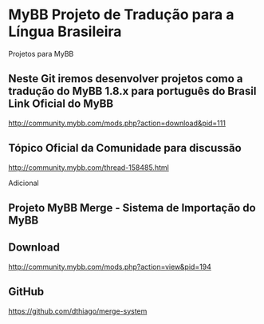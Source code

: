 MyBB Projeto de Tradução para a Língua Brasileira
====

Projetos para MyBB

Neste Git iremos desenvolver projetos como a tradução do MyBB 1.8.x para português do Brasil
Link Oficial do MyBB
---
http://community.mybb.com/mods.php?action=download&pid=111

Tópico Oficial da Comunidade para discussão
---
http://community.mybb.com/thread-158485.html

Adicional

Projeto MyBB Merge - Sistema de Importação do MyBB
---

Download 
---
http://community.mybb.com/mods.php?action=view&pid=194

GitHub 
---
https://github.com/dthiago/merge-system
